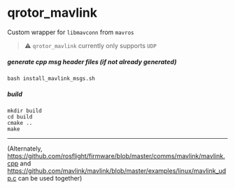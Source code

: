 # qrotor_mavlink
Custom wrapper for `libmavconn` from `mavros`

> :warning: `qrotor_mavlink` currently only supports `UDP`

##### generate cpp msg header files (if not already generated)
```
bash install_mavlink_msgs.sh
```

##### build
```
mkdir build
cd build
cmake ..
make
```


---
(Alternately, https://github.com/rosflight/firmware/blob/master/comms/mavlink/mavlink.cpp and https://github.com/mavlink/mavlink/blob/master/examples/linux/mavlink_udp.c can be used together)

